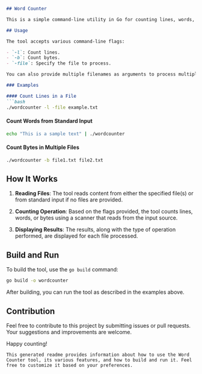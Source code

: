 ```markdown
## Word Counter

This is a simple command-line utility in Go for counting lines, words, or bytes in a given text file or from standard input. The tool provides flexibility in the choice of operation, making it versatile for different use cases.

## Usage

The tool accepts various command-line flags:

- `-l`: Count lines.
- `-b`: Count bytes.
- `-file`: Specify the file to process.

You can also provide multiple filenames as arguments to process multiple files.

### Examples

#### Count Lines in a File
```bash
./wordcounter -l -file example.txt
```

#### Count Words from Standard Input
```bash
echo "This is a sample text" | ./wordcounter
```

#### Count Bytes in Multiple Files
```bash
./wordcounter -b file1.txt file2.txt
```

## How It Works

1. **Reading Files**: The tool reads content from either the specified file(s) or from standard input if no files are provided.

2. **Counting Operation**: Based on the flags provided, the tool counts lines, words, or bytes using a scanner that reads from the input source.

3. **Displaying Results**: The results, along with the type of operation performed, are displayed for each file processed.

## Build and Run

To build the tool, use the `go build` command:

```bash
go build -o wordcounter
```

After building, you can run the tool as described in the examples above.

## Contribution

Feel free to contribute to this project by submitting issues or pull requests. Your suggestions and improvements are welcome.

Happy counting!
```
This generated readme provides information about how to use the Word Counter tool, its various features, and how to build and run it. Feel free to customize it based on your preferences.